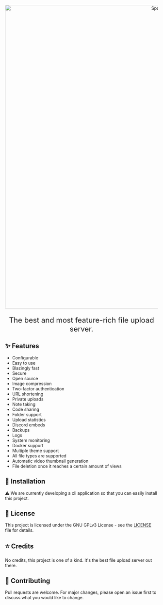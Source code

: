 <div align="center">
  <img 
    src="https://cdn.discordapp.com/attachments/1089486214832324679/1155200579996491826/spacexsnew.png"
    alt="SpaceX" 
    style="height: 25vh"
  />
  <p style="font-size: 1.5rem">
    The best and most feature-rich file upload server.
  </p>
</div>

## :sparkles: Features

- Configurable
- Easy to use
- Blazingly fast
- Secure
- Open source
- Image compression
- Two-factor authentication
- URL shortening
- Private uploads
- Note taking
- Code sharing
- Folder support
- Upload statistics
- Discord embeds
- Backups
- Logs
- System monitoring
- Docker support
- Multiple theme support
- All file types are supported
- Automatic video thumbnail generation
- File deletion once it reaches a certain amount of views

## :rocket: Installation

:warning: We are currently developing a cli application so that you can easily install this project.

## :page_facing_up: License

This project is licensed under the GNU GPLv3 License - see the [LICENSE](https://choosealicense.com/licenses/gpl-3.0/) file for details.

## :star: Credits

No credits, this project is one of a kind. It's the best file upload server out there.

## :handshake: Contributing

Pull requests are welcome. For major changes, please open an issue first to discuss what you would like to change.